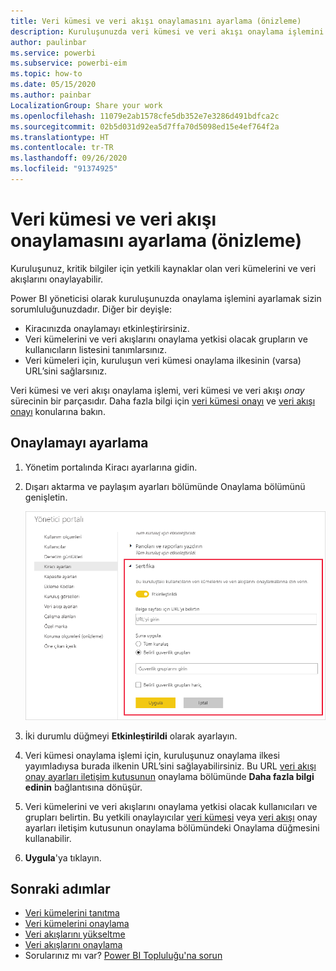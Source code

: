 ```yaml
---
title: Veri kümesi ve veri akışı onaylamasını ayarlama (önizleme)
description: Kuruluşunuzda veri kümesi ve veri akışı onaylama işlemini ayarlamayı öğrenin.
author: paulinbar
ms.service: powerbi
ms.subservice: powerbi-eim
ms.topic: how-to
ms.date: 05/15/2020
ms.author: painbar
LocalizationGroup: Share your work
ms.openlocfilehash: 11079e2ab1578cfe5db352e7e3286d491bdfca2c
ms.sourcegitcommit: 02b5d031d92ea5d7ffa70d5098ed15e4ef764f2a
ms.translationtype: HT
ms.contentlocale: tr-TR
ms.lasthandoff: 09/26/2020
ms.locfileid: "91374925"
---
```

# <a name="set-up-dataset-and-dataflow-certification-preview"></a>Veri kümesi ve veri akışı onaylamasını ayarlama (önizleme)

Kuruluşunuz, kritik bilgiler için yetkili kaynaklar olan veri kümelerini ve veri akışlarını onaylayabilir.

Power BI yöneticisi olarak kuruluşunuzda onaylama işlemini ayarlamak sizin sorumluluğunuzdadır. Diğer bir deyişle:
* Kiracınızda onaylamayı etkinleştirirsiniz.
* Veri kümelerini ve veri akışlarını onaylama yetkisi olacak grupların ve kullanıcıların listesini tanımlarsınız.
* Veri kümeleri için, kuruluşun veri kümesi onaylama ilkesinin (varsa) URL’sini sağlarsınız.

Veri kümesi ve veri akışı onaylama işlemi, veri kümesi ve veri akışı *onay* sürecinin bir parçasıdır. Daha fazla bilgi için [veri kümesi onayı](../connect-data/service-datasets-promote.md) ve [veri akışı onayı](../transform-model/service-dataflows-promote-certify.md) konularına bakın.


## <a name="set-up-certification"></a>Onaylamayı ayarlama

1. Yönetim portalında Kiracı ayarlarına gidin.
1. Dışarı aktarma ve paylaşım ayarları bölümünde Onaylama bölümünü genişletin.

   ![Veri kümesi ve veri akışı sertifikası ayarlama](media/service-admin-setup-certification/service-admin-certification-setup-dialog.png)

1. İki durumlu düğmeyi **Etkinleştirildi** olarak ayarlayın.
1. Veri kümesi onaylama işlemi için, kuruluşunuz onaylama ilkesi yayımladıysa burada ilkenin URL’sini sağlayabilirsiniz. Bu URL [veri akışı onay ayarları iletişim kutusunun](../connect-data/service-datasets-promote.md#request-dataset-certification) onaylama bölümünde **Daha fazla bilgi edinin** bağlantısına dönüşür. 
1. Veri kümelerini ve veri akışlarını onaylama yetkisi olacak kullanıcıları ve grupları belirtin. Bu yetkili onaylayıcılar [veri kümesi](../connect-data/service-datasets-promote.md#request-dataset-certification) veya [veri akışı](../transform-model/service-dataflows-promote-certify.md#certify-a-dataflow) onay ayarları iletişim kutusunun onaylama bölümündeki Onaylama düğmesini kullanabilir.
1. **Uygula**'ya tıklayın.

## <a name="next-steps"></a>Sonraki adımlar
* [Veri kümelerini tanıtma](../connect-data/service-datasets-promote.md)
* [Veri kümelerini onaylama](../connect-data/service-datasets-certify.md)
* [Veri akışlarını yükseltme](../transform-model/service-dataflows-promote-certify.md#promote-a-dataflow)
* [Veri akışlarını onaylama](../transform-model/service-dataflows-promote-certify.md#certify-a-dataflow)
* Sorularınız mı var? [Power BI Topluluğu'na sorun](https://community.powerbi.com/)
